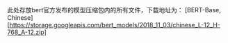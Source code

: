 此处存放bert官方发布的模型压缩包内的所有文件，下载地址为：
[BERT-Base, Chinese][https://storage.googleapis.com/bert_models/2018_11_03/chinese_L-12_H-768_A-12.zip]

